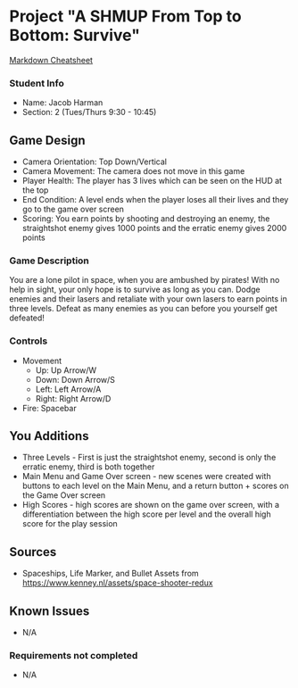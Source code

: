 # Project "A SHMUP From Top to Bottom: Survive"

[Markdown Cheatsheet](https://github.com/adam-p/markdown-here/wiki/Markdown-Here-Cheatsheet)

### Student Info

-   Name: Jacob Harman
-   Section: 2 (Tues/Thurs 9:30 - 10:45)

## Game Design

-   Camera Orientation: Top Down/Vertical
-   Camera Movement: The camera does not move in this game
-   Player Health: The player has 3 lives which can be seen on the HUD at the top
-   End Condition: A level ends when the player loses all their lives and they go to the game over screen
-   Scoring: You earn points by shooting and destroying an enemy, the straightshot enemy gives 1000 points and the erratic enemy gives 2000 points

### Game Description

You are a lone pilot in space, when you are ambushed by pirates! With no help in sight, your only hope is to survive as long as you can.
Dodge enemies and their lasers and retaliate with your own lasers to earn points in three levels. Defeat as many enemies as you can before you yourself get defeated!

### Controls

-   Movement
    -   Up: Up Arrow/W
    -   Down: Down Arrow/S
    -   Left: Left Arrow/A
    -   Right: Right Arrow/D
-   Fire: Spacebar

## You Additions

-   Three Levels - First is just the straightshot enemy, second is only the erratic enemy, third is both together
-   Main Menu and Game Over screen - new scenes were created with buttons to each level on the Main Menu, and a return button + scores on the Game Over screen
-   High Scores - high scores are shown on the game over screen, with a differentiation between the high score per level and the overall high score for the play session

## Sources

-   Spaceships, Life Marker, and Bullet Assets from https://www.kenney.nl/assets/space-shooter-redux

## Known Issues

-   N/A

### Requirements not completed

-   N/A

